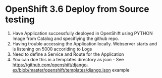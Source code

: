 # OpenShift 3.6 Deploy from Source testing

1) Have Application successfully deployed in OpenShift using PYTHON Image from Catalog and specifiying the github repo. 
2) Having trouble accessing the Application locally. Webserver starts and is listening on 5000 accoriding to Logs
3) Need to define a Service and Route for the Application
4) You can doe this in a templates directory as json - See 
https://github.com/openshift/django-ex/blob/master/openshift/templates/django.json
example
